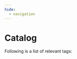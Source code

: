 ```yaml
---
hide:
  - navigation
---
```


# Catalog

Following is a list of relevant tags:

<!-- material/tags -->

